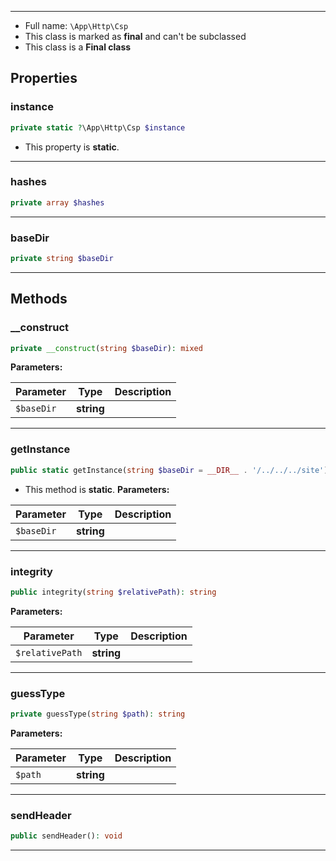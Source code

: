 
***

* Full name: `\App\Http\Csp`
* This class is marked as **final** and can't be subclassed
* This class is a **Final class**

## Properties

### instance

```php
private static ?\App\Http\Csp $instance
```

* This property is **static**.

***

### hashes

```php
private array $hashes
```

***

### baseDir

```php
private string $baseDir
```

***

## Methods

### __construct

```php
private __construct(string $baseDir): mixed
```

**Parameters:**

| Parameter  | Type       | Description |
|------------|------------|-------------|
| `$baseDir` | **string** |             |

***

### getInstance

```php
public static getInstance(string $baseDir = __DIR__ . '/../../../site'): \App\Http\Csp
```

* This method is **static**.
**Parameters:**

| Parameter  | Type       | Description |
|------------|------------|-------------|
| `$baseDir` | **string** |             |

***

### integrity

```php
public integrity(string $relativePath): string
```

**Parameters:**

| Parameter       | Type       | Description |
|-----------------|------------|-------------|
| `$relativePath` | **string** |             |

***

### guessType

```php
private guessType(string $path): string
```

**Parameters:**

| Parameter | Type       | Description |
|-----------|------------|-------------|
| `$path`   | **string** |             |

***

### sendHeader

```php
public sendHeader(): void
```

***
